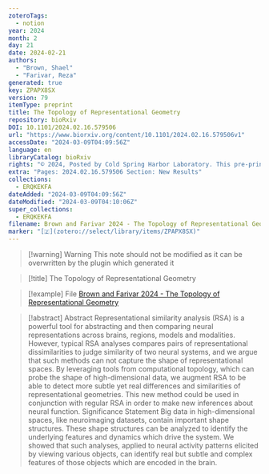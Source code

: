 ```yaml
---
zoteroTags:
  - notion
year: 2024
month: 2
day: 21
date: 2024-02-21
authors:
  - "Brown, Shael"
  - "Farivar, Reza"
generated: true
key: ZPAPX8SX
version: 79
itemType: preprint
title: The Topology of Representational Geometry
repository: bioRxiv
DOI: 10.1101/2024.02.16.579506
url: "https://www.biorxiv.org/content/10.1101/2024.02.16.579506v1"
accessDate: "2024-03-09T04:09:56Z"
language: en
libraryCatalog: bioRxiv
rights: "© 2024, Posted by Cold Spring Harbor Laboratory. This pre-print is available under a Creative Commons License (Attribution-NoDerivs 4.0 International), CC BY-ND 4.0, as described at http://creativecommons.org/licenses/by-nd/4.0/"
extra: "Pages: 2024.02.16.579506 Section: New Results"
collections:
  - ERQKEKFA
dateAdded: "2024-03-09T04:09:56Z"
dateModified: "2024-03-09T04:10:06Z"
super_collections:
  - ERQKEKFA
filename: Brown and Farivar 2024 - The Topology of Representational Geometry
marker: "[🇿](zotero://select/library/items/ZPAPX8SX)"
---
```


>[!warning] Warning
> This note should not be modified as it can be overwritten by the plugin which generated it

> [!title] The Topology of Representational Geometry

> [!example] File
> [Brown and Farivar 2024 - The Topology of Representational Geometry](Brown%20and%20Farivar%202024%20-%20The%20Topology%20of%20Representational%20Geometry.pdf)

> [!abstract] Abstract
> Representational similarity analysis (RSA) is a powerful tool for abstracting and then comparing neural representations across brains, regions, models and modalities. However, typical RSA analyses compares pairs of representational dissimilarities to judge similarity of two neural systems, and we argue that such methods can not capture the shape of representational spaces. By leveraging tools from computational topology, which can probe the shape of high-dimensional data, we augment RSA to be able to detect more subtle yet real differences and similarities of representational geometries. This new method could be used in conjunction with regular RSA in order to make new inferences about neural function.
> Significance Statement Big data in high-dimensional spaces, like neuroimaging datasets, contain important shape structures. These shape structures can be analyzed to identify the underlying features and dynamics which drive the system. We showed that such analyses, applied to neural activity patterns elicited by viewing various objects, can identify real but subtle and complex features of those objects which are encoded in the brain.

